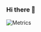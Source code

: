 ### Hi there 👋

![Metrics](https://metrics.lecoq.io/orangebrd?template=classic&activity=1&lines=1&followup=1&gists=1&introduction=1&isocalendar=1&languages=1&pagespeed=1&stars=1&people=1&projects=1&activity.limit=5&activity.days=0&activity.filter=all&activity.visibility=all&activity.timestamps=false&introduction.title=true&isocalendar.duration=half-year&languages.colors=github&languages.threshold=0%25&people.limit=28&people.size=28&people.types=followers%2C%20following&people.identicons=false&people.shuffle=false&projects.limit=4&projects.descriptions=false&stars.limit=4&pagespeed.url=.user.website&pagespeed.detailed=false&pagespeed.screenshot=false&config.timezone=Asia%2FSeoul)


<!--
**orangebrd/orangebrd** is a ✨ _special_ ✨ repository because its `README.md` (this file) appears on your GitHub profile.

Here are some ideas to get you started:

- 🔭 I’m currently working on ...
- 🌱 I’m currently learning ...
- 👯 I’m looking to collaborate on ...
- 🤔 I’m looking for help with ...
- 💬 Ask me about ...
- 📫 How to reach me: ...
- 😄 Pronouns: ...
- ⚡ Fun fact: ...
-->
